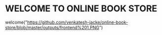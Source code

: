 # WELCOME TO ONLINE BOOK STORE

welcome("https://github.com/venkatesh-jacke/online-book-store/blob/master/outputs/frontend%201.PNG")
